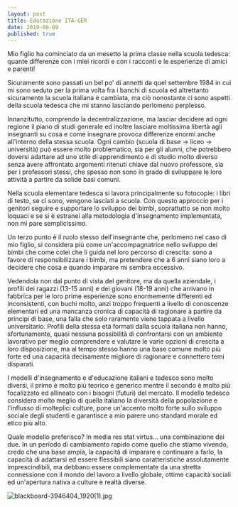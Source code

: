 ```yaml
---
layout: post
title: Educazione ITA-GER
date: 2019-09-09
published: true
---
```


Mio figlio ha cominciato da un mesetto la prima classe nella scuola tedesca: quante differenze con i miei ricordi e con i racconti e le esperienze di amici e parenti!

Sicuramente sono passati un bel po' di annetti da quel settembre 1984 in cui mi sono seduto per la prima volta fra i banchi di scuola ed altrettanto sicuramente la scuola italiana è cambiata, ma ciò nonostante ci sono aspetti della scuola tedesca che mi stanno lasciando perlomeno perplesso.

Innanzitutto, comprendo la decentralizzazione, ma lasciar decidere ad ogni regione il piano di studi generale ed inoltre lasciare moltissima libertà agli insegnanti su cosa e come insegnare provoca differenze enormi anche all'interno della stessa scuola. 
Ogni cambio (scuola di base -> liceo -> università) può essere molto problematico, sia per gli alunni, che potrebbero doversi adattare ad uno stile di apprendimento e di studio molto diverso senza avere affrontato argomenti ritenuti chiave dal nuovo professore, sia per i professori stessi, che spesso non sono in grado di sviluppare le loro attività a partire da solide basi comuni.

Nella scuola elementare tedesca si lavora principalmente su fotocopie: i libri di testo, se ci sono, vengono lasciati a scuola. Con questo approccio per i genitori seguire e supportare lo sviluppo dei bimbi, soprattutto se non molto loquaci e se si è estranei alla metodologia d'insegnamento implementata, non mi pare semplicissimo.

Un terzo punto è il ruolo stesso dell'insegnante che, perlomeno nel caso di mio figlio, si considera più come un'accompagnatrice nello sviluppo dei bimbi che come colei che li guida nel loro percorso di crescita: sono a favore di responsibilizzare i bimbi, ma pretendere che a 6 anni siano loro a decidere che cosa e quando imparare mi sembra eccessivo.

Vedendola non dal punto di vista del genitore, ma da quella aziendale, i profili dei ragazzi (13-15 anni) e dei giovani (18-19 anni) che arrivano in fabbrica per le loro prime esperienze sono enormemente differenti ed inconsistenti, con buchi molto, anzi troppo frequenti a livello di conoscenze elementari ed una mancanza cronica di capacità di ragionare a partire da principi di base, una falla che solo raramente viene tappata a livello universitario. 
Profili della stessa età formati dalla scuola italiana non hanno, sfortunamente, quasi nessuna possibilità di confrontarsi con un ambiente lavorativo per meglio comprendere e valutare le varie opzioni di crescita a loro disposizione, ma al tempo stesso hanno una base comune molto più forte ed una capacità decisamente migliore di ragionare e connettere temi disparati.

I modelli d'insegnamento e d'educazione italiani e tedesco sono molto diversi, il primo è molto più teorico e generico mentre il secondo è molto più focalizzato ed allineato con i bisogni (futuri) del mercato. 
Il modello tedesco considera molto meglio di quella italiano la diversità della popolazione e l'influsso di molteplici culture, pone un'accento molto forte sullo sviluppo sociale degli studenti e garantisce a mio parere uno standard morale ed etico più alto.

Quale modello preferisco? In media res stat virtus... una combinazione dei due. In un periodo di cambiamento rapido come quello che stiamo vivendo, credo che una base ampia, la capacità di imparare e continuare a farlo, la capacità di adattarsi ed essere flessibili siano caratteristiche assolutamente imprescindibili, ma debbano essere complementate da una stretta connessione con il mondo del lavoro a livello globale, ottime capacità sociali ed un'apertura nativa a culture e realtà diverse.

![blackboard-3946404_1920(1).jpg]({{site.baseurl}}/images/blackboard-3946404_1920(1).jpg)

